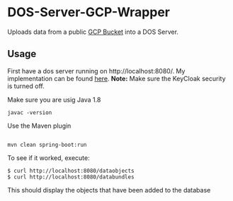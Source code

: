 # DOS-Server-GCP-Wrapper
Uploads data from a public [GCP Bucket](https://console.cloud.google.com/storage/browser/genomics-public-data/1000-genomes/bam/?_ga=2.252890444.-472133816.1533309090&_gac=1.81252837.1533310626.Cj0KCQjw-o_bBRCOARIsAM5NbIN8kuD7tf7SIZHrCioTk1HgIWCMdntRn5ibl7CTVZqKpFlGDK6O630aAg_FEALw_wcB) into a DOS Server.

## Usage

First have a dos server running on http://localhost:8080/. My implementation can be found [here](https://github.com/ekeilty17/GA4GH-DOS-Server). **Note:** Make sure the KeyCloak security is turned off.

Make sure you are usig Java 1.8
```
javac -version
```

Use the Maven plugin
```

mvn clean spring-boot:run

```

To see if it worked, execute:
```
$ curl http://localhost:8080/dataobjects
$ curl http://localhost:8080/databundles
```
This should display the objects that have been added to the database
